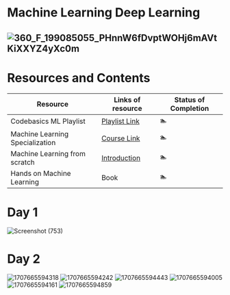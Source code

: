 # Machine Learning Deep Learning
## ![360_F_199085055_PHnnW6fDvptWOHj6mAVtKiXXYZ4yXc0m](https://github.com/Yugalpoudel07/MachineLearningDeepLearning/assets/134123589/2102c8d0-c85f-4ce6-b1b6-c85668f0b92c)
# Resources and Contents
| Resource | Links of resource | Status of Completion |
|-----------------|-----------------|-----------------|
| Codebasics ML Playlist    | [Playlist Link](https://www.youtube.com/playlist?list=PLeo1K3hjS3uvCeTYTeyfe0-rN5r8zn9rw)    | &#x1F3CA;    |
| Machine Learning Specialization   | [Course Link](https://www.coursera.org/specializations/machine-learning-introduction?) | &#x1F3CA;  |
|  Machine Learning from scratch   | [Introduction](https://dafriedman97.github.io/mlbook/content/introduction.html#introduction)    | &#x1F3CA;    |
| Hands on Machine Learning    | Book    | &#x1F3CA;    |

# Day 1
![Screenshot (753)](https://github.com/Yugalpoudel07/MachineLearningDeepLearning/assets/134123589/cc72bbc9-2d67-4bf0-b429-d08722410deb)

# Day 2
![1707665594318](https://github.com/Yugalpoudel07/MachineLearningDeepLearning/assets/134123589/bc30ea14-dbd0-407a-8d11-36195aae764f)
![1707665594242](https://github.com/Yugalpoudel07/MachineLearningDeepLearning/assets/134123589/de8ea69a-6091-4b41-9dd7-dff028843924)
![1707665594443](https://github.com/Yugalpoudel07/MachineLearningDeepLearning/assets/134123589/e961482f-7b17-4bd7-865e-5c6465790da7)
![1707665594005](https://github.com/Yugalpoudel07/MachineLearningDeepLearning/assets/134123589/7af1c19f-11c5-4af5-8241-995fb72da05d)
![1707665594161](https://github.com/Yugalpoudel07/MachineLearningDeepLearning/assets/134123589/00b92f62-8986-4856-a357-e8e4772f158f)
![1707665594859](https://github.com/Yugalpoudel07/MachineLearningDeepLearning/assets/134123589/daa02723-d05c-421e-b69f-7bac2aed88e1)



